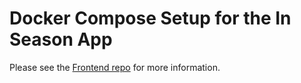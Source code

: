 # Docker Compose Setup for the In Season App
Please see the [Frontend repo](https://github.com/jasonherngwang/in-season-frontend) for more information.
